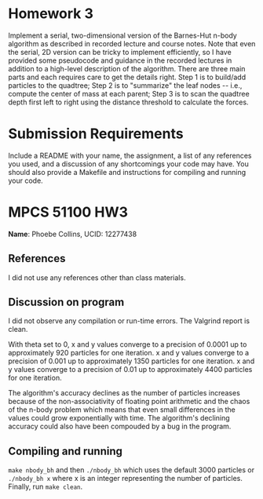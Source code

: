 # Homework 3

Implement a serial, two-dimensional version of the Barnes-Hut n-body algorithm as described in recorded lecture and course notes. Note that even the serial, 2D version can be tricky to implement efficiently, so I have provided some pseudocode and guidance in the recorded lectures in addition to a high-level description of the algorithm. There are three main parts and each requires care to get the details right. Step 1 is to build/add particles to the quadtree; Step 2 is to "summarize" the leaf nodes -- i.e., compute the center of mass at each parent; Step 3 is to scan the quadtree depth first left to right using the distance threshold to calculate the forces.

# Submission Requirements

Include a README with your name, the assignment, a list of any references you used, and a discussion of any shortcomings your code may have. You should also provide a Makefile and instructions for compiling and running your code.

# MPCS 51100 HW3
**Name**: Phoebe Collins, UCID: 12277438

## References
I did not use any references other than class materials.

## Discussion on program
I did not observe any compilation or run-time errors. The Valgrind report is clean.

With theta set to 0,
x and y values converge to a precision of 0.0001 up to approximately 920 particles for one iteration.
x and y values converge to a precision of 0.001 up to approximately 1350 particles for one iteration.
x and y values converge to a precision of 0.01 up to approximately 4400 particles for one iteration.

The algorithm's accuracy declines as the number of particles increases because of the non-associativity of floating point arithmetic and the chaos of the n-body problem which means that even small differences in the values could grow exponentially with time. The algorithm's declining accuracy could also have been compouded by a bug in the program.

## Compiling and running
`make nbody_bh` and then `./nbody_bh` which uses the default 3000 particles or `./nbody_bh x` where x is an integer representing the number of particles. Finally, run `make clean`.
